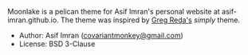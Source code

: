 Moonlake is a pelican theme for Asif Imran's personal website at 
asif-imran.github.io. The theme was inspired by 
[Greg Reda's](http://github.com/gjreda) *simply* theme. 

* Author: Asif Imran (covariantmonkey@gmail.com)
* License: BSD 3-Clause
